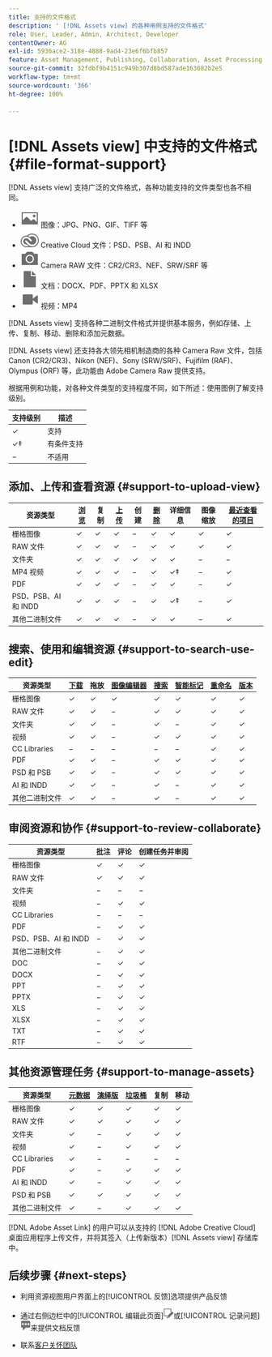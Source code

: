 ```yaml
---
title: 支持的文件格式
description: ' [!DNL Assets view] 的各种用例支持的文件格式'
role: User, Leader, Admin, Architect, Developer
contentOwner: AG
exl-id: 5936ace2-318e-4888-9ad4-23e6f6bfb857
feature: Asset Management, Publishing, Collaboration, Asset Processing
source-git-commit: 32fdbf9b4151c949b307d8bd587ade163682b2e5
workflow-type: tm+mt
source-wordcount: '366'
ht-degree: 100%

---
```


# [!DNL Assets view] 中支持的文件格式 {#file-format-support}

[!DNL Assets view] 支持广泛的文件格式，各种功能支持的文件类型也各不相同。

* ![图像文件类型图标](assets/image-icon.svg) 图像：JPG、PNG、GIF、TIFF 等
* ![Creative Cloud 类型图标](assets/creative-cloud-files.svg) Creative Cloud 文件：PSD、PSB、AI 和 INDD
* ![相机类型图标](assets/camera-icon.svg) Camera RAW 文件：CR2/CR3、NEF、SRW/SRF 等
* ![文档文件类型图标](assets/document-icon.svg) 文档：DOCX、PDF、PPTX 和 XLSX
* ![视频文件类型图标](assets/video-icon.svg) 视频：MP4

[!DNL Assets view] 支持各种二进制文件格式并提供基本服务，例如存储、上传、复制、移动、删除和添加元数据。

[!DNL Assets view] 还支持各大领先相机制造商的各种 Camera Raw 文件，包括 Canon (CR2/CR3)、Nikon (NEF)、Sony (SRW/SRF)、Fujifilm (RAF)、Olympus (ORF) 等，此功能由 Adobe Camera Raw 提供支持。

根据用例和功能，对各种文件类型的支持程度不同，如下所述：使用图例了解支持级别。

| 支持级别 | 描述 |
|-------------------|-------------------------|
| ✓ | 支持 |
| ✓‡ | 有条件支持 |
| − | 不适用 |

## 添加、上传和查看资源 {#support-to-upload-view}

<!-- TBD: For AEM, AI files require the PDF option to be selected when saving the AI file.
-->

| 资源类型 | [浏览](/help/assets/navigate-assets-view.md) | 复制 | [上传](/help/assets/add-delete-assets-view.md) | 创建 | [删除](/help/assets/add-delete-assets-view.md#delete-assets) | 详细信息 | 图像缩放 | [最近查看的项目](/help/assets/navigate-assets-view.md) |
|-------------------|----------|----------|----------|----------|----------|-------------------|------------|-----------------|
| 栅格图像 | ✓ | ✓ | ✓ | − | ✓ | ✓ | ✓ | ✓ |
| RAW 文件 | ✓ | ✓ | ✓ | − | ✓ | ✓ | ✓ | ✓ |
| 文件夹 | ✓ | ✓ | ✓ | ✓ | ✓ | ✓ | − | − |
| MP4 视频 | ✓ | ✓ | ✓ | − | ✓ | ✓‡ | − | ✓ |
| PDF | ✓ | ✓ | ✓ | − | ✓ | ✓ | − | ✓ |
| PSD、PSB、AI 和 INDD | ✓ | ✓ | ✓ | − | ✓ | ✓‡ | − | ✓ |
| 其他二进制文件 | ✓ | ✓ | ✓ | − | ✓ | ✓ | − | ✓ |

<!-- Hiding CC Libraries (considered beta) as per PM feedback.
| CC Libraries  | &#10003; | &minus;  | &#10003; | &#10003; | &#10003; | &#10003; | &minus;    | &minus;         |
-->

## 搜索、使用和编辑资源 {#support-to-search-use-edit}

| 资源类型 | [下载](/help/assets/manage-organize-assets-view.md#download) | 拖放 | [图像编辑器](/help/assets/edit-images-assets-view.md) | [搜索](/help/assets/search-assets-view.md) | [智能标记](/help/assets/metadata-assets-view.md#tags) | [重命名](/help/assets/manage-organize-assets-view.md) | [版本](/help/assets/manage-organize-assets-view.md#versions-of-assets) |
|---------------|----------|---------------|--------------|----------|------------|----------|----------|
| 栅格图像 | ✓ | ✓ | ✓ | ✓ | ✓ | ✓ | ✓ |
| RAW 文件 | ✓ | ✓ | − | ✓ | ✓ | ✓ | ✓ | ✓ |
| 文件夹 | ✓ | ✓ | − | ✓ | − | ✓ | ✓ |
| 视频 | ✓ | ✓ | − | ✓ | ✓ | ✓ | ✓ |
| CC Libraries | − | − | − | − | − | ✓ | ✓ |
| PDF | ✓ | ✓ | − | ✓ | ✓ | ✓ | ✓ |
| PSD 和 PSB | ✓ | ✓ | − | ✓ | ✓ | ✓ | ✓ |
| AI 和 INDD | ✓ | ✓ | − | ✓ | − | ✓ | ✓ |
| 其他二进制文件 | ✓ | ✓ | − | ✓ | − | ✓ | ✓ |


## 审阅资源和协作 {#support-to-review-collaborate}

| 资源类型 | 批注 | 评论 | 创建任务并审阅 |
|---------------|----------|----------|-------------------------|
| 栅格图像 | ✓ | ✓ | ✓ |
| RAW 文件 | ✓ | ✓ | ✓ |
| 文件夹 | − | − | − |
| 视频 | − | ✓ | ✓ |
| CC Libraries | − | − | − |
| PDF | − | ✓ | ✓ |
| PSD、PSB、AI 和 INDD | − | ✓ | ✓ |
| 其他二进制文件 | − | ✓ | ✓ |
| DOC | − | ✓ | ✓ |
| DOCX | − | ✓ | ✓ |
| PPT | − | ✓ | ✓ |
| PPTX | − | ✓ | ✓ |
| XLS | − | ✓ | ✓ |
| XLSX | − | ✓ | ✓ |
| TXT | − | ✓ | ✓ |
| RTF | − | ✓ | ✓ |

## 其他资源管理任务 {#support-to-manage-assets}

| 资源类型 | [元数据](/help/assets/metadata-assets-view.md) | [演绎版](/help/assets/add-delete-assets-view.md#renditions) | [垃圾桶](/help/assets/add-delete-assets-view.md#delete-assets) | 复制 | 移动 |
|---------------|-------------------|------------|----------|----------|----------|
| 栅格图像 | ✓ | ✓ | ✓ | ✓ | ✓ |
| RAW 文件 | ✓ | ✓ | ✓ | ✓ | ✓ |
| 文件夹 | ✓ | − | ✓ | ✓ | ✓ |
| 视频 | ✓ | − | ✓ | ✓ | ✓ |
| CC Libraries | ✓ | − | − | − | − |
| PDF | ✓ | − | ✓ | ✓ | ✓ |
| AI 和 INDD | ✓ | − | ✓ | ✓ | ✓ |
| PSD 和 PSB | ✓ | ✓ | ✓ | ✓ | ✓ |
| 其他二进制文件 | ✓ | − | ✓ | ✓ | ✓ |

[!DNL Adobe Asset Link] 的用户可以从支持的 [!DNL Adobe Creative Cloud] 桌面应用程序上传文件，并将其签入（上传新版本）[!DNL Assets view] 存储库中。

<!-- TBD: Saving the template table separately for later use.
| Asset type    | Features |
|---------------|----------|
| Raster images |          |
| Folders       |          |
| Videos        |          |
| CC Libraries  |          |
| PDF files     |          |
| PSD, PSB           |          |
| AI            |          |
| INDD          |          |

>[!MORELIKETHIS]
>
>* []()
-->

## 后续步骤 {#next-steps}

* 利用资源视图用户界面上的[!UICONTROL 反馈]选项提供产品反馈

* 通过右侧边栏中的[!UICONTROL 编辑此页面]![编辑页面](assets/do-not-localize/edit-page.png)或[!UICONTROL 记录问题]![创建 GitHub 问题](assets/do-not-localize/github-issue.png)来提供文档反馈

* 联系[客户关怀团队](https://experienceleague.adobe.com/zh-hans?support-solution=General#support)
